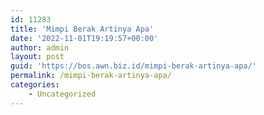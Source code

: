 ```yaml
---
id: 11283
title: 'Mimpi Berak Artinya Apa'
date: '2022-11-01T19:19:57+00:00'
author: admin
layout: post
guid: 'https://bos.awn.biz.id/mimpi-berak-artinya-apa/'
permalink: /mimpi-berak-artinya-apa/
categories:
    - Uncategorized
---
```


